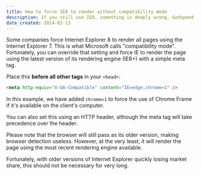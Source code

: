 ```yaml
---
title: How to force IE8 to render without compatibility mode
description: If you still use IE8, something is deeply wrong. Godspeed, you poor soul.
date_created: 2014-02-13
---
```


Some companies force Internet Explorer 8 to render all pages using the Internet Explorer 7. This is what Microsoft calls "compatibility mode". Fortunately, you can override that setting and force IE to render the page using the latest version of its rendering engine (IE8+) with a simple meta tag.

Place this **before all other tags** in your `<head>`:

```html
<meta http-equiv="X-UA-Compatible" content="IE=edge,chrome=1" />
```

In this example, we have added `chrome=1` to force the use of Chrome Frame if it's available on the client's computer.

You can also set this using an HTTP header, although the meta tag will take precedence over the header.

Please note that the browser will still pass as its older version, making browser detection useless. However, at the very least, it will render the page using the most recent rendering engine available.

Fortunately, with older versions of Internet Explorer quickly losing market share, this should not be necessary for very long.

